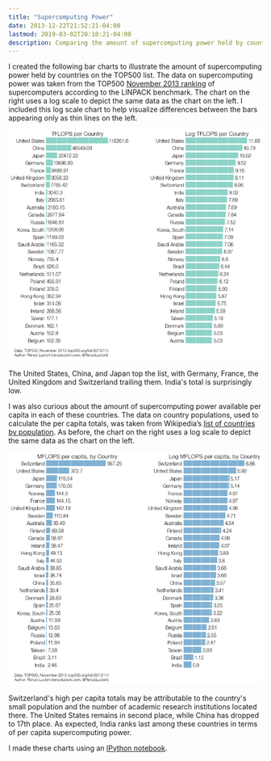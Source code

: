 ```yaml
---
title: "Supercomputing Power"
date: 2013-12-22T21:52:21-04:00
lastmod: 2019-03-02T20:10:21-04:00
description: Comparing the amount of supercomputing power held by countries on the TOP500 list.
---
```


I created the following bar charts to illustrate the amount of supercomputing power held by countries on the TOP500 list. The data on supercomputing power was taken from the TOP500 [November 2013 ranking](https://www.top500.org/list/2013/11/) of supercomputers according to the LINPACK benchmark. The chart on the right uses a log scale to depict the same data as the chart on the left. I included this log scale chart to help visualize differences between the bars appearing only as thin lines on the left.

![Bar chart of TFLOPS per country](tflops-per-country.png)

The United States, China, and Japan top the list, with Germany, France, the United Kingdom and Switzerland trailing them. India's total is surprisingly low.

I was also curious about the amount of supercomputing power available per capita in each of these countries. The data on country populations, used to calculate the per capita totals, was taken from Wikipedia’s [list of countries by population](https://en.wikipedia.org/wiki/List_of_countries_by_population). As before, the chart on the right uses a log scale to depict the same data as the chart on the left.

![Bar chart of MFLOPS per capita, by country](mflops-per-capita.png)

Switzerland's high per capita totals may be attributable to the country's small population and the number of academic research institutions located there. The United States remains in second place, while China has dropped to 17th place. As expected, India ranks last among these countries in terms of per capita supercomputing power.

I made these charts using an [IPython notebook](https://nbviewer.ipython.org/gist/rlucioni/b92e848ae1da41ffa452).
